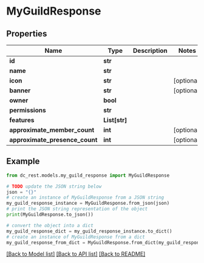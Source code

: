 # MyGuildResponse


## Properties

Name | Type | Description | Notes
------------ | ------------- | ------------- | -------------
**id** | **str** |  | 
**name** | **str** |  | 
**icon** | **str** |  | [optional] 
**banner** | **str** |  | [optional] 
**owner** | **bool** |  | 
**permissions** | **str** |  | 
**features** | **List[str]** |  | 
**approximate_member_count** | **int** |  | [optional] 
**approximate_presence_count** | **int** |  | [optional] 

## Example

```python
from dc_rest.models.my_guild_response import MyGuildResponse

# TODO update the JSON string below
json = "{}"
# create an instance of MyGuildResponse from a JSON string
my_guild_response_instance = MyGuildResponse.from_json(json)
# print the JSON string representation of the object
print(MyGuildResponse.to_json())

# convert the object into a dict
my_guild_response_dict = my_guild_response_instance.to_dict()
# create an instance of MyGuildResponse from a dict
my_guild_response_from_dict = MyGuildResponse.from_dict(my_guild_response_dict)
```
[[Back to Model list]](../README.md#documentation-for-models) [[Back to API list]](../README.md#documentation-for-api-endpoints) [[Back to README]](../README.md)


